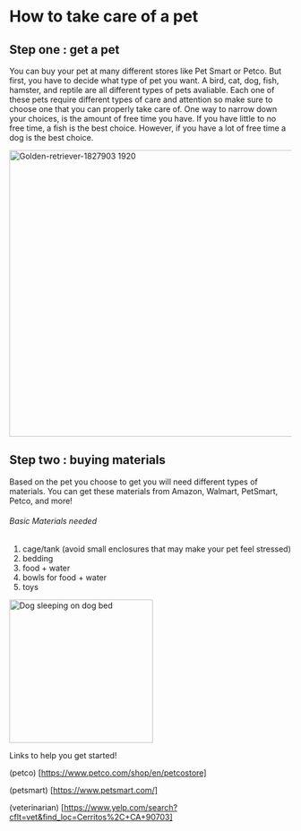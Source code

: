 # How to take care of a pet
## Step one : get a pet
You can buy your pet at many different stores like Pet Smart or Petco. But first, you have to decide what type of pet you want. 
A bird, cat, dog, fish, hamster, and reptile are all different types of pets avaliable. Each one of these pets require different types of care and attention so make sure to choose one that you can properly take care of. One way to narrow down your choices, is the amount of free time you have. If you have little to no free time, a fish is the best choice. However, if you have a lot of free time a dog is the best choice.


<a title="RetyiRetyi, CC0, via Wikimedia Commons" href="https://commons.wikimedia.org/wiki/File:Golden-retriever-1827903_1920.jpg"><img width="512" alt="Golden-retriever-1827903 1920" src="https://upload.wikimedia.org/wikipedia/commons/thumb/8/88/Golden-retriever-1827903_1920.jpg/512px-Golden-retriever-1827903_1920.jpg"></a>


## Step two : buying materials 
Based on the pet you choose to get you will need different types of materials. You can get these materials from Amazon, Walmart, PetSmart, Petco, and more! 

###### Basic Materials needed
1. cage/tank (avoid small enclosures that may make your pet feel stressed)
2. bedding
3. food + water 
4. bowls for food + water
5. toys

<a title="Nicole Qowens, CC BY-SA 4.0 &lt;https://creativecommons.org/licenses/by-sa/4.0&gt;, via Wikimedia Commons" href="https://commons.wikimedia.org/wiki/File:Dog_sleeping_on_dog_bed.jpg"><img width="256" alt="Dog sleeping on dog bed" src="https://upload.wikimedia.org/wikipedia/commons/thumb/2/2a/Dog_sleeping_on_dog_bed.jpg/256px-Dog_sleeping_on_dog_bed.jpg"></a>

Links to help you get started!

(petco)
[https://www.petco.com/shop/en/petcostore]

(petsmart)
[https://www.petsmart.com/]

(veterinarian)
[https://www.yelp.com/search?cflt=vet&find_loc=Cerritos%2C+CA+90703]
